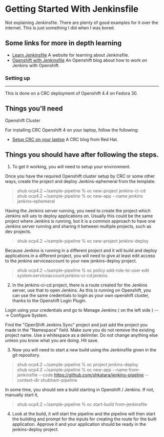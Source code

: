 Getting Started With Jenkinsfile
===================================

Not explaining Jenkinsfile. There are plenty of good examples for it over the internet. This is just something I did when I was bored.

## Some links for more in depth learning
* [Learn Jenkinsfile](https://www.jenkins.io/doc/book/pipeline/jenkinsfile/) A website for learning about Jenkinsfile.
* [Openshift with Jenkinsfile](https://www.openshift.com/blog/deploying-jenkins-on-openshift-part-1) An Openshift blog about how to work on Jenkins with Openshift.


### Setting up
--------------
This is done on a CRC deployment of Openshift 4.4 on Fedora 30.


Things you'll need
--------------------
Openshift Cluster

For installing CRC Openshift 4 on your laptop, follow the following:

* [Setup CRC on your laptop](https://developers.redhat.com/blog/2019/09/05/red-hat-openshift-4-on-your-laptop-introducing-red-hat-codeready-containers/) A CRC blog from Red Hat.

Things you should have after following the steps.
--------------------
1. To get it working, you will need to setup your environment.

Once you have the required Openshift cluster setup by CRC or some other ways, create the project and deploy Jenkins-ephemeral from the template.

> shub ocp4.2 ~/sample-pipeline % oc new-project jenkins-ci-cd  \
> shub ocp4.2 ~/sample-pipeline % oc new-app --name jenkins jenkins-ephemeral

Having the Jenkins server running, you need to create the project which Jenkins will ues to deploy applications on. Usually this could be the same project where Jenkins is running, but it is a common approach to have one Jenkins server running and sharing it between multiple projects, such as dev projects.

> shub ocp4.2 ~/sample-pipeline % oc new-project jenkins-deploy

Because Jenkins is running in a different project and it will build and deploy applications in a different project, you will need to give at least edit access to the jenkins serviceaccount to your new jenkins-deploy project. 

> shub ocp4.2 ~/sample-pipeline % oc policy add-role-to-user edit system:serviceaccount:jenkins-ci-cd:jenkins 

2. In the jenkins-ci-cd project, there is a route created for the Jenkins server, use that to open Jenkins. As this is running on Openshift, you can use the same credentials to login as your own openshift cluster, thanks to the Openshift Login Plugin. 

Login using your credentials and go to Manage Jenkins ( on the left side ) ---> Configure System.

Find the "OpenShift Jenkins Sync" project and just add the project you made in the "Namespace" field. Make sure you do not remove the existing project name. Use a whitespace as a delimiter. Do not change anything else unless you know what you are doing. Hit save. 

3. Now you will need to start a new build using the Jenkinsfile given in the git repository.

> shub ocp4.2 ~/sample-pipeline % oc project jenkins-deploy \
> shub ocp4.2 ~/sample-pipeline % oc new-app --name from-jenkinsfile --code https://github.com/shkatara/jenkins-pipeline --context-dir shubham-pipeline

In some time, you should see a build starting in Openshift / Jenkins. If not, manually start it, 

> shub ocp4.2 ~/sample-pipeline % oc start-build from-jenkinsfile

4. Look at the build, it will start the pipeline and the pipeline will then start the building and prompt for the inputs for creating the route for the built application. Approve it and your application should be ready in the jenkins-deploy project. 
